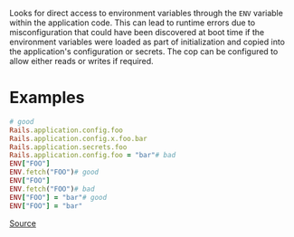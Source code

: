 
Looks for direct access to environment variables through the
`ENV` variable within the application code. This can lead to runtime
errors due to misconfiguration that could have been discovered at boot
time if the environment variables were loaded as part of initialization
and copied into the application's configuration or secrets. The cop can
be configured to allow either reads or writes if required.

# Examples

```ruby
# good
Rails.application.config.foo
Rails.application.config.x.foo.bar
Rails.application.secrets.foo
Rails.application.config.foo = "bar"# bad
ENV["FOO"]
ENV.fetch("FOO")# good
ENV["FOO"]
ENV.fetch("FOO")# bad
ENV["FOO"] = "bar"# good
ENV["FOO"] = "bar"
```

[Source](http://www.rubydoc.info/gems/rubocop/RuboCop/Cop/Rails/EnvironmentVariableAccess)